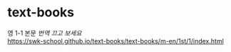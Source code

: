 # text-books
영 1-1 본문 *번역 끄고 보세요* </br>
https://swk-school.github.io/text-books/text-books/m-en/1st/1/index.html
